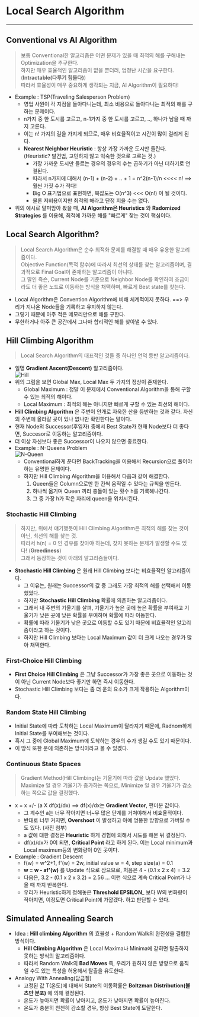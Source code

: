 # Local Search Algorithm
---
## Conventional vs AI Algorithm
> 보통 Conventional한 알고리즘은 어떤 문제가 있을 때 최적의 해를 구해내는 Optimization을 추구한다.  
> 하지만 매우 효율적인 알고리즘이 없을 뿐더러, 엄청난 시간을 요구한다.(__Intractable(다루기 힘들다)__)  
> 따라서 효율성이 매우 중요하게 생각되는 지금, AI Algorithm이 필요하다!  

- Example : TSP(Traveling Salesperson Problem)
  - 영업 사원이 각 지점을 돌아다니는데, 최소 비용으로 돌아다니는 최적의 해를 구하는 문제이다.
  - n가지 중 한 도시를 고르고, n-1가지 중 한 도시를 고르고, .., 하나가 남을 때 까지 고른다.
  - 이는 n! 가지의 길을 가지게 되므로, 매우 비효율적이고 시간이 많이 걸리게 된다.
  - __Nearest Neighbor Heuristic__ : 항상 가장 가까운 도시만 들린다. (Heuristic? 발견법, 고민하지 않고 익숙한 것으로 고르는 것.)
    - 가장 가까운 도시만 들르는 경우의 경우의 수는 곱하기가 아닌 더하기로 연결된다. 
    - 따라서 n가지에 대해서 (n-1) + (n-2) + .. + 1 = n^2(n-1)/n <<<< n! ==> 훨씬 가짓 수가 적다!
    - Big O 표기법으로 표현하면, 복잡도는 O(n^3) <<< O(n!) 이 될 것이다.
    - 물론 저비용이지만 최적의 해라고 단정 지을 수는 없다.
- 위의 예시로 말미암아 봤을 때, __AI Algorithm은 Heuristics__ 와 __Radomized Strategies__ 를 이용해, 최적에 가까운 해를 "빠르게" 찾는 것이 핵심이다.

## Local Search Algorithm?
> Local Search Algorithm은 순수 최적화 문제를 해결할 때 매우 유용한 알고리즘이다.  
> Objective Function(목적 함수)에 따라서 최선의 상태를 찾는 알고리즘이며, 결과적으로 Final Goal이 존재하는 알고리즘이 아니다.  
> 그 말인 즉슨, Current Node를 기준으로 Neighbor Node를 확인하여 조금이라도 더 좋은 노드로 이동하는 방식을 채택하며, 빠르게 Best state를 찾는다.  

- Local Algorithm은 Convention Algorithm에 비해 체계적이지 못하다. ==> 우리가 지나온 Node들을 기록하고 유지하지 않는다.
- 그렇기 때문에 아주 적은 메모리만으로 해를 구한다.
- 무한하거나 아주 큰 공간에서 그나마 합리적인 해를 찾아낼 수 있다.
## Hill Climbing Algorithm
> Local Search Algorithm의 대표적인 것들 중 하나인 언덕 등반 알고리즘이다.  
- 일명 __Gradient Ascent(Descent)__ 알고리즘이다.  
![Hill](https://user-images.githubusercontent.com/71700079/137448769-bd56f3a1-7209-4256-9cf0-f306be521bcc.PNG)  
- 위의 그림을 보면 Global Max, Local Max 두 가지의 정상이 존재한다.
  - Global Maximum : 정말 이 문제에서 Conventional Algorithm을 통해 구할 수 있는 최적의 해이다.
  - Local Maximum : 최적의 해는 아니지만 빠르게 구할 수 있는 최선의 해이다.
- __Hill Climbing Algorithm__ 은 주변이 안개로 자욱한 산을 등반하는 것과 같다. 자신의 주변에 올라갈 곳이 있나 없나만 확인한다는 말이다.
- 현재 Node의 Successor(후임자) 중에서 Best State가 현재 Node보다 더 좋다면, Succesor로 이동하는 알고리즘이다.
- 더 이상 자신보다 좋은 Successor이 나오지 않으면 종료한다.
- Example : N-Queens Problem  
  ![N-Queen](https://user-images.githubusercontent.com/71700079/137450491-254adf45-66af-4cd9-9d48-20163753a372.PNG)  
  - Conventional하게 푼다면 BackTracking을 이용해서 Recursion으로 풀어야 하는 유명한 문제이다.
  - 하지만 Hill Climbing Algorithm을 이용해서 다음과 같이 해결한다.  
    1. Queen들은 Column으로만 한 칸씩 움직일 수 있다는 규칙을 만든다.
    2. 하나씩 옮기며 Queen 끼리 충돌이 있는 횟수 h를 기록해나간다.
    3. 그 중 가장 h가 작은 자리에 queen을 위치시킨다.  
 
### Stochastic Hill Climbing
> 하지만, 위에서 얘기했듯이 Hill Climbing Algorithm은 최적의 해를 찾는 것이 아닌, 최선의 해를 찾는 것.  
> 따라서 h(n) = 0 인 경우를 찾아야 하는데, 찾지 못하는 문제가 발생할 수도 있다! (__Greediness__)  
> 그래서 등장하는 것이 아래의 알고리즘들이다.  
- __Stochastic Hill Climbing__ 은 원래 Hill Climbing 보다는 비효율적인 알고리즘이다.
  - 그 이유는, 원래는 Successor의 값 중 그래도 가장 최적의 해를 선택해서 이동했었다.
  - 하지만 __Stochastic Hill Climbing__ 확률에 의존하는 알고리즘이다.
  - 그래서 내 주변의 기울기를 살펴, 기울기가 높은 곳에 높은 확률을 부여하고 기울기가 낮은 곳에 낮은 확률을 부여하며 확률에 따라 이동한다.
  - 확률에 따라 기울기가 낮은 곳으로 이동할 수도 있기 때문에 비효율적인 알고리즘이라고 하는 것이다.
  - 하지만 Hill Climbing 보다는 Local Maximum 값이 더 크게 나오는 경우가 많아 채택한다.

### First-Choice Hill Climbing
- __First Choice Hill Climbing__ 은 그냥 Successor가 가장 좋은 곳으로 이동하는 것이 아닌 Current Node보다 좋기만 하면 즉시 이동한다.
- Stochastic Hill Climbing 보다는 좀 더 운의 요소가 크게 작용하는 Algorithm이다.

### Random State Hill Climbing
- Initial State에 따라 도착하는 Local Maximum이 달라지기 때문에, Radnom하게 Initial State를 부여해보는 것이다.
- 혹시 그 중에 Global Maximum에 도착하는 경우의 수가 생길 수도 있기 때문이다.
- 이 방식 또한 운에 의존하는 방식이라고 볼 수 있겠다.

### Continuous State Spaces
> Gradient Method(Hill Climbing)는 기울기에 따라 값을 Update 했었다.  
> Maximize 일 경우 기울기가 증가하는 쪽으로, Minimize 일 경우 기울기가 감소하는 쪽으로 값을 결정했다.  
- x = x +/- (a X df(x)/dx) ==> df(x)/dx는 __Gradient Vector__, 편미분 값이다.
  - 그 계수인 a는 너무 작아지면 너~무 많은 단계를 거쳐야해서 비효율적이다.
  - 반대로 너무 커지면, __Overshoot__ 이 발생하고 아예 엉뚱한 방향으로 가버릴 수도 있다. (사진 첨부)
  - a 값에 대한 결정은 __Heuristic__ 하게 경험에 의해서 시도를 해본 뒤 결정된다.
  - df(x)/dx가 0이 되면, __Critical Point__ 라고 하게 된다. 이는 Local minimum과 Local maximum등의 변화량이 0인 곳이다.
- Example : Gradient Descent
  - f(w) = w^2+1, f'(w) = 2w, initial value w = 4, step size(a) = 0.1
  - __w = w - af'(w)__ 를 Update 식으로 삼으므로, 처음은 4 - (0.1 x 2 x 4) = 3.2
  - 다음은, 3.2 - (0.1 x 2 x 3.2) = 2.56 ... 이런 식으로 계속 Critical Point가 나올 때 까지 반복한다.
  - 우리가 Heuristic하게 정해놓은 __Threshold EPSILON___ 보다 W의 변화량이 작아지면, 이정도면 Critical Point에 가깝겠다. 하고 판단할 수 있다.

## Simulated Annealing Search
- Idea : __Hill climbing Algorithm__ 의 효율성 + Random Walk의 완전성을 결합한 방식이다.
  - __Hill Climbing Algorithm__ 은 Local Maxima나 Minima에 갇히면 탈출하지 못하는 방식의 알고리즘이다.
  - 따라서 Random Walk의 __Bad Moves__ 즉, 우리가 원하지 않은 방향으로 움직일 수도 있는 특성을 허용해서 탈출을 유도한다.
- Analogy With Annealing(담금질)
  - 고정된 값 T(온도)에 대해서 State의 이동확률은 __Boltzman Distribution(볼츠만 분포)__ 에 의해 결정된다.
  - 온도가 높아지면 확률이 낮아지고, 온도가 낮아지면 확률이 높아진다.
  - 온도가 충분히 천천히 감소할 경우, 항상 Best State에 도달한다.
